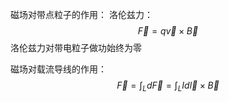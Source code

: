 磁场对带点粒子的作用：
洛伦兹力：$$\vec F=q\vec v \times\vec B$$
洛伦兹力对带电粒子做功始终为零


磁场对载流导线的作用：$$\vec F=\int_L d\vec F=\int_LId\vec l\times\vec B$$
